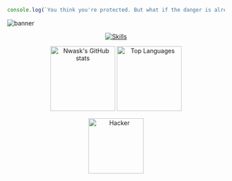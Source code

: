 ```js
console.log(`You think you're protected. But what if the danger is already inside? Nwask knows.`);
```
![banner](https://i.imgur.com/q4E2MoH.gif)

<p align="center">
  <a href="https://skillicons.dev">
    <img src="https://skillicons.dev/icons?i=linux,bash,git,github,python,c,arduino,html,css,js,vscode,docker" alt="Skills" />
  </a>
</p>

<p align="center">
  <img height="150" src="https://github-readme-stats.vercel.app/api?username=Nwask&theme=radical&show_icons=true&include_all_commits=true&bg_color=0D1117&title_color=FF0000&text_color=FFFFFF&icon_color=FF0000&border_color=FF0000" alt="Nwask's GitHub stats" />
  <img height="150" src="https://github-readme-stats.vercel.app/api/top-langs/?username=Nwask&theme=radical&layout=compact&bg_color=0D1117&title_color=FF0000&text_color=FFFFFF&border_color=FF0000" alt="Top Languages" />
</p>

<p align="center">
  <a href="https://giphy.com/gifs/hackers-LcGFscTzOn9xm">
    <img src="https://media.giphy.com/media/LcGFscTzOn9xm/giphy.gif" width="128px" height="128px" alt="Hacker">
  </a>
</p>
